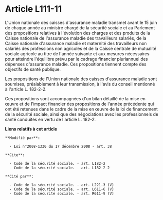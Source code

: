# Article L111-11

L'Union nationale des caisses d'assurance maladie transmet avant le 15 juin de chaque année au ministre chargé de la sécurité
sociale et au Parlement des propositions relatives à l'évolution des charges et des produits de la Caisse nationale de
l'assurance maladie des travailleurs salariés, de la Caisse nationale d'assurance maladie et maternité des travailleurs non
salariés des professions non agricoles et de la Caisse centrale de mutualité sociale agricole au titre de l'année suivante et
aux mesures nécessaires pour atteindre l'équilibre prévu par le cadrage financier pluriannuel des dépenses d'assurance
maladie. Ces propositions tiennent compte des objectifs de santé publique. 

Les propositions de l'Union nationale des caisses d'assurance maladie sont soumises, préalablement à leur transmission, à
l'avis du conseil mentionné à l'article L. 182-2-2. 

Ces propositions sont accompagnées d'un bilan détaillé de la mise en œuvre et de l'impact financier des propositions de
l'année précédente qui ont été retenues dans le cadre de la mise en œuvre de la loi de financement de la sécurité sociale,
ainsi que des négociations avec les professionnels de santé conduites en vertu de l'article L. 182-2.

**Liens relatifs à cet article**

	**Modifié par**:

	  - Loi n°2008-1330 du 17 décembre 2008 - art. 38

	**Cite**:

	  - Code de la sécurité sociale. - art. L182-2
	  - Code de la sécurité sociale. - art. L182-2-2

	**Cité par**:

	  - Code de la sécurité sociale. - art. L221-3 (V)
	  - Code de la sécurité sociale. - art. L611-6 (V)
	  - Code de la sécurité sociale. - art. R611-9 (V)
